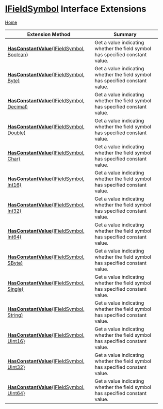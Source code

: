 # [IFieldSymbol](https://docs.microsoft.com/en-us/dotnet/api/microsoft.codeanalysis.ifieldsymbol) Interface Extensions

[Home](../../../README.md)

| Extension Method | Summary |
| ---------------- | ------- |
| [**HasConstantValue**(IFieldSymbol, Boolean)](../../../Roslynator/SymbolExtensions/HasConstantValue/README.md#Roslynator_SymbolExtensions_HasConstantValue_Microsoft_CodeAnalysis_IFieldSymbol_System_Boolean_) | Get a value indicating whether the field symbol has specified constant value\. |
| [**HasConstantValue**(IFieldSymbol, Byte)](../../../Roslynator/SymbolExtensions/HasConstantValue/README.md#Roslynator_SymbolExtensions_HasConstantValue_Microsoft_CodeAnalysis_IFieldSymbol_System_Byte_) | Get a value indicating whether the field symbol has specified constant value\. |
| [**HasConstantValue**(IFieldSymbol, Decimal)](../../../Roslynator/SymbolExtensions/HasConstantValue/README.md#Roslynator_SymbolExtensions_HasConstantValue_Microsoft_CodeAnalysis_IFieldSymbol_System_Decimal_) | Get a value indicating whether the field symbol has specified constant value\. |
| [**HasConstantValue**(IFieldSymbol, Double)](../../../Roslynator/SymbolExtensions/HasConstantValue/README.md#Roslynator_SymbolExtensions_HasConstantValue_Microsoft_CodeAnalysis_IFieldSymbol_System_Double_) | Get a value indicating whether the field symbol has specified constant value\. |
| [**HasConstantValue**(IFieldSymbol, Char)](../../../Roslynator/SymbolExtensions/HasConstantValue/README.md#Roslynator_SymbolExtensions_HasConstantValue_Microsoft_CodeAnalysis_IFieldSymbol_System_Char_) | Get a value indicating whether the field symbol has specified constant value\. |
| [**HasConstantValue**(IFieldSymbol, Int16)](../../../Roslynator/SymbolExtensions/HasConstantValue/README.md#Roslynator_SymbolExtensions_HasConstantValue_Microsoft_CodeAnalysis_IFieldSymbol_System_Int16_) | Get a value indicating whether the field symbol has specified constant value\. |
| [**HasConstantValue**(IFieldSymbol, Int32)](../../../Roslynator/SymbolExtensions/HasConstantValue/README.md#Roslynator_SymbolExtensions_HasConstantValue_Microsoft_CodeAnalysis_IFieldSymbol_System_Int32_) | Get a value indicating whether the field symbol has specified constant value\. |
| [**HasConstantValue**(IFieldSymbol, Int64)](../../../Roslynator/SymbolExtensions/HasConstantValue/README.md#Roslynator_SymbolExtensions_HasConstantValue_Microsoft_CodeAnalysis_IFieldSymbol_System_Int64_) | Get a value indicating whether the field symbol has specified constant value\. |
| [**HasConstantValue**(IFieldSymbol, SByte)](../../../Roslynator/SymbolExtensions/HasConstantValue/README.md#Roslynator_SymbolExtensions_HasConstantValue_Microsoft_CodeAnalysis_IFieldSymbol_System_SByte_) | Get a value indicating whether the field symbol has specified constant value\. |
| [**HasConstantValue**(IFieldSymbol, Single)](../../../Roslynator/SymbolExtensions/HasConstantValue/README.md#Roslynator_SymbolExtensions_HasConstantValue_Microsoft_CodeAnalysis_IFieldSymbol_System_Single_) | Get a value indicating whether the field symbol has specified constant value\. |
| [**HasConstantValue**(IFieldSymbol, String)](../../../Roslynator/SymbolExtensions/HasConstantValue/README.md#Roslynator_SymbolExtensions_HasConstantValue_Microsoft_CodeAnalysis_IFieldSymbol_System_String_) | Get a value indicating whether the field symbol has specified constant value\. |
| [**HasConstantValue**(IFieldSymbol, UInt16)](../../../Roslynator/SymbolExtensions/HasConstantValue/README.md#Roslynator_SymbolExtensions_HasConstantValue_Microsoft_CodeAnalysis_IFieldSymbol_System_UInt16_) | Get a value indicating whether the field symbol has specified constant value\. |
| [**HasConstantValue**(IFieldSymbol, UInt32)](../../../Roslynator/SymbolExtensions/HasConstantValue/README.md#Roslynator_SymbolExtensions_HasConstantValue_Microsoft_CodeAnalysis_IFieldSymbol_System_UInt32_) | Get a value indicating whether the field symbol has specified constant value\. |
| [**HasConstantValue**(IFieldSymbol, UInt64)](../../../Roslynator/SymbolExtensions/HasConstantValue/README.md#Roslynator_SymbolExtensions_HasConstantValue_Microsoft_CodeAnalysis_IFieldSymbol_System_UInt64_) | Get a value indicating whether the field symbol has specified constant value\. |


